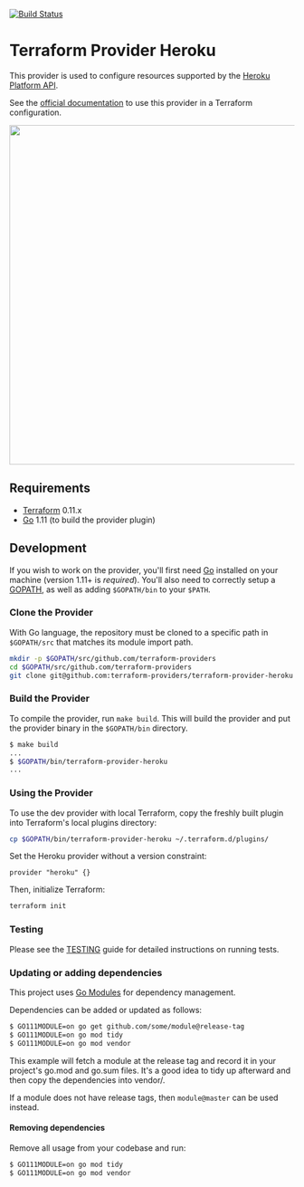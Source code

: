 [![Build Status](https://travis-ci.org/terraform-providers/terraform-provider-heroku.svg?branch=master)](https://travis-ci.org/terraform-providers/terraform-provider-heroku)

Terraform Provider Heroku
=========================

This provider is used to configure resources supported by the [Heroku Platform API](https://devcenter.heroku.com/articles/platform-api-reference).

See the [official documentation](https://www.terraform.io/docs/providers/heroku/index.html) to use this provider in a Terraform configuration.

<img src="https://cdn.rawgit.com/hashicorp/terraform-website/master/content/source/assets/images/logo-hashicorp.svg" width="600px">

Requirements
------------

- [Terraform](https://www.terraform.io/downloads.html) 0.11.x
- [Go](https://golang.org/doc/install) 1.11 (to build the provider plugin)

Development
-----------

If you wish to work on the provider, you'll first need [Go](http://www.golang.org) installed on your machine (version 1.11+ is *required*). You'll also need to correctly setup a [GOPATH](http://golang.org/doc/code.html#GOPATH), as well as adding `$GOPATH/bin` to your `$PATH`.

### Clone the Provider

With Go language, the repository must be cloned to a specific path in `$GOPATH/src` that matches its module import path.

```sh
mkdir -p $GOPATH/src/github.com/terraform-providers
cd $GOPATH/src/github.com/terraform-providers
git clone git@github.com:terraform-providers/terraform-provider-heroku
```

### Build the Provider

To compile the provider, run `make build`. This will build the provider and put the provider binary in the `$GOPATH/bin` directory.

```sh
$ make build
...
$ $GOPATH/bin/terraform-provider-heroku
...
```

### Using the Provider

To use the dev provider with local Terraform, copy the freshly built plugin into Terraform's local plugins directory:

```sh
cp $GOPATH/bin/terraform-provider-heroku ~/.terraform.d/plugins/
```

Set the Heroku provider without a version constraint:

```hcl
provider "heroku" {}
```

Then, initialize Terraform:

```sh
terraform init
```

### Testing

Please see the [TESTING](TESTING.md) guide for detailed instructions on running tests.

### Updating or adding dependencies

This project uses [Go Modules](https://github.com/golang/go/wiki/Modules) for dependency management.

Dependencies can be added or updated as follows:

```bash
$ GO111MODULE=on go get github.com/some/module@release-tag
$ GO111MODULE=on go mod tidy
$ GO111MODULE=on go mod vendor
```

This example will fetch a module at the release tag and record it in your project's go.mod and go.sum files. It's a good idea to tidy up afterward and then copy the dependencies into vendor/.

If a module does not have release tags, then `module@master` can be used instead.

#### Removing dependencies

Remove all usage from your codebase and run:

```bash
$ GO111MODULE=on go mod tidy
$ GO111MODULE=on go mod vendor
```

